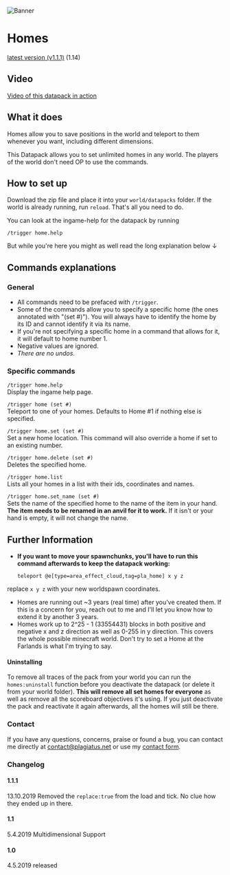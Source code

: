 ![Banner](https://raw.githubusercontent.com/Plagiatus/datapacks/master/homes/banner.png "Homes Banner")

# Homes

[latest version (v1.1.1)](https://github.com/Plagiatus/datapacks/raw/master/home/homes_v1.1.1.zip) (1.14)

## Video

[Video of this datapack in action](https://www.youtube.com/watch?v=Qz3sOGlcX4c&)

## What it does

Homes allow you to save positions in the world and teleport to them whenever you want, including different dimensions.

This Datapack allows you to set unlimited homes in any world. The players of the world don't need OP to use the commands.

## How to set up

Download the zip file and place it into your `world/datapacks` folder. If the world is already running, run `reload`. That's all you need to do.  

You can look at the ingame-help for the datapack by running

    /trigger home.help

But while you're here you might as well read the long explanation below ↓

## Commands explanations

### General

- All commands need to be prefaced with `/trigger`.  
- Some of the commands allow you to specify a specific home (the ones annotated with "(set #)"). You will always have to identify the home by its ID and cannot identify it via its name.  
- If you're not specifying a specific home in a command that allows for it, it will default to home number 1.  
- Negative values are ignored.  
- _There are no undos._

### Specific commands

`/trigger home.help`  
Display the ingame help page.

`/trigger home (set #)`  
Teleport to one of your homes. Defaults to Home #1 if nothing else is specified.

`/trigger home.set (set #)`  
Set a new home location. This command will also override a home if set to an existing number.

`/trigger home.delete (set #)`  
Deletes the specified home.  

`/trigger home.list`  
Lists all your homes in a list with their ids, coordinates and names.

`/trigger home.set_name (set #)`  
Sets the name of the specified home to the name of the item in your hand. **The item needs to be renamed in an anvil for it to work.** If it isn't or your hand is empty, it will not change the name.

## Further Information

- **If you want to move your spawnchunks, you'll have to run this command afterwards to keep the datapack working:**

      teleport @e[type=area_effect_cloud,tag=pla_home] x y z
	
replace `x y z` with your new worldspawn coordinates.

- Homes are running out ~3 years (real time) after you've created them. If this is a concern for you, reach out to me and I'll let you know how to extend it by another 3 years.  
- Homes work up to 2^25 - 1 (33554431) blocks in both positive and negative x and z direction as well as 0-255 in y direction. This covers the whole possible minecraft world. Don't try to set a Home at the Farlands is what I'm trying to say.

#### Uninstalling
To remove all traces of the pack from your world you can run the `homes:uninstall` function before you deactivate the datapack (or delete it from your world folder). **This will remove all set homes for everyone** as well as remove all the scoreboard objectives it's using. If you just deactivate the pack and reactivate it again afterwards, all the homes will still be there.

### Contact

If you have any questions, concerns, praise or found a bug, you can contact me directly at [contact@plagiatus.net](mailto:contact@plagiatus.net) or use my [contact form](http://plagiatus.net/#contact).


### Changelog

#### 1.1.1
13.10.2019 Removed the `replace:true` from the load and tick. No clue how they ended up in there.

#### 1.1
5.4.2019 Multidimensional Support

#### 1.0
4.5.2019 released
